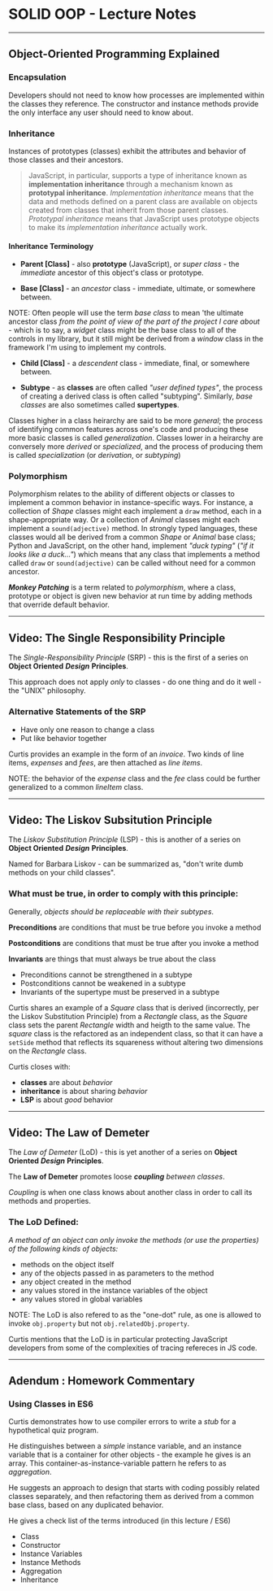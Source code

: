 # SOLID OOP - Lecture Notes

---

## Object-Oriented Programming Explained

### Encapsulation

Developers should not need to know how processes are implemented within the classes they reference.  The constructor and instance methods provide the only interface any user should need to know about.

### Inheritance

Instances of prototypes (classes) exhibit the attributes and behavior of those classes and their ancestors.

> JavaScript, in particular, supports a type of inheritance known as **implementation inheritance** through a mechanism known as **prototypal inheritance**. *Implementation inheritance* means that the data and methods defined on a parent class are available on objects created from classes that inherit from those parent classes. *Prototypal inheritance* means that JavaScript uses prototype objects to make its *implementation inheritance* actually work.

#### Inheritance Terminology

* **Parent [Class]** - also **prototype** (JavaScript), or *super class* - the *immediate* ancestor of this object's class or prototype.

* **Base [Class]** - an *ancestor* class - immediate, ultimate, or somewhere between.

NOTE: Often people will use the term *base class* to mean 'the ultimate ancestor class *from the point of view of the part of the project I care about* - which is to say, a *widget* class might be the base class to all of the controls in my library, but it still might be derived from a *window* class in the framework I'm using to implement my controls.

* **Child [Class]** - a *descendent* class - immediate, final, or somewhere between.

* **Subtype** - as **classes** are often called *"user defined types"*, the process of creating a derived class is often called "subtyping".  Similarly, *base classes* are also sometimes called **supertypes**.

Classes higher in a class heirarchy are said to be more *general*; the process of identifying common features across one's code and producing these more basic classes is called *generalization*.  Classes lower in a heirarchy are conversely more *derived* or *specialized*, and the process of producing them is called *specialization* (or *derivation*, or *subtyping*)

### Polymorphism

Polymorphism relates to the ability of different objects or classes to implement a common behavior in instance-specific ways.  For instance, a collection of *Shape* classes might each implement a `draw` method, each in a shape-appropriate way.  Or a collection of *Animal* classes might each implement a `sound(adjective)` method.  In strongly typed languages, these classes would all be derived from a common *Shape* or *Animal* base class; Python and JavaScript, on the other hand, implement *"duck typing"* (*"if it looks like a duck..."*) which means that any class that implements a method called `draw` or `sound(adjective)` can be called without need for a common ancestor.

***Monkey Patching*** is a term related to *polymorphism*, where a class, prototype or object is given new behavior at run time by adding methods that override default behavior.

---

## Video: The Single Responsibility Principle

The *Single-Responsibility Principle* (SRP) - this is the first of a series on **Object Oriented** ***Design*** **Principles**.

This approach does not apply *only* to classes - do one thing and do it well - the "UNIX" philosophy.

### Alternative Statements of the SRP

* Have only one reason to change a class
* Put like behavior together

Curtis provides an example in the form of an *invoice*.  Two kinds of line items, *expenses* and *fees*, are then attached as *line items*.

NOTE: the behavior of the *expense* class and the *fee* class could be further generalized to a common *lineItem* class.

---

## Video: The Liskov Subsitution Principle

The *Liskov Substitution Principle* (LSP) - this is another of a series on **Object Oriented** ***Design*** **Principles**.

Named for Barbara Liskov - can be summarized as, "don't write dumb methods on your child classes".

### What must be true, in order to comply with this principle:

Generally, *objects should be replaceable with their subtypes*.

**Preconditions** are conditions that must be true before you invoke a method

**Postconditions** are conditions that must be true after you invoke a method

**Invariants** are things that must always be true about the class

* Preconditions cannot be strengthened in a subtype
* Postconditions cannot be weakened in a subtype
* Invariants of the supertype must be preserved in a subtype

Curtis shares an example of a *Square* class that is derived (incorrectly, per the Liskov Substitution Principle) from a *Rectangle* class, as the *Square* class sets the parent *Rectangle* width and heigth to the same value.  The *square* class is the refactored as an independent class, so that it can have a `setSide` method that reflects its squareness without altering two dimensions on the *Rectangle* class.

Curtis closes with:
* **classes** are about *behavior*
* **inheritance** is about sharing *behavior*
* **LSP** is about *good* behavior

---

## Video: The Law of Demeter

The *Law of Demeter* (LoD) - this is yet another of a series on **Object Oriented** ***Design*** **Principles**.

The **Law of Demeter** promotes loose ***coupling*** *between classes*.

*Coupling* is when one class knows about another class in order to call its methods and properties.

### The LoD Defined:

*A method of an object can only invoke the methods (or use the properties) of the following kinds of objects:*

* methods on the object itself
* any of the objects passed in as parameters to the method
* any object created in the method
* any values stored in the instance variables of the object
* any values stored in global variables

NOTE: The LoD is also refered to as the "one-dot" rule, as one is allowed to invoke `obj.property` but not `obj.relatedObj.property`.

Curtis mentions that the LoD is in particular protecting JavaScript developers from some of the complexities of tracing refereces in JS code.

---

## Adendum : Homework Commentary

### Using Classes in ES6

Curtis demonstrates how to use compiler errors to write a *stub* for a hypothetical quiz program.

He distinguishes between a *simple* instance variable, and an instance variable that is a container for other objects - the example he gives is an array.  This container-as-instance-variable pattern he refers to as *aggregation*.

He suggests an approach to design that starts with coding possibly related classes separately, and then refactoring them as derived from a common base class, based on any duplicated behavior.

He gives a check list of the terms introduced (in this lecture / ES6)

* Class
* Constructor
* Instance Variables
* Instance Methods
* Aggregation
* Inheritance
